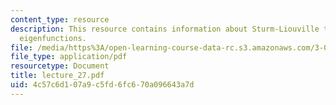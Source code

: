 ```yaml
---
content_type: resource
description: This resource contains information about Sturm-Liouville theory, orthogonal
  eigenfunctions.
file: /media/https%3A/open-learning-course-data-rc.s3.amazonaws.com/3-016-mathematics-for-materials-scientists-and-engineers-fall-2005/4c57c6d107a9c5fd6fc670a096643a7d_lecture_27.pdf
file_type: application/pdf
resourcetype: Document
title: lecture_27.pdf
uid: 4c57c6d1-07a9-c5fd-6fc6-70a096643a7d
---
```

